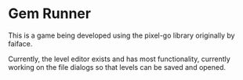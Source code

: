 # Gem Runner

This is a game being developed using the pixel-go library originally by faiface.

Currently, the level editor exists and has most functionality, currently working on the file dialogs so that levels can be saved and opened.